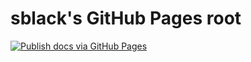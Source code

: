 # sblack's GitHub Pages root

[![Publish docs via GitHub Pages](https://github.com/sblack4/sblack4.github.io/workflows/Publish%20docs%20via%20GitHub%20Pages/badge.svg?branch=master)](https://github.com/sblack4/sblack4.github.io/actions)
